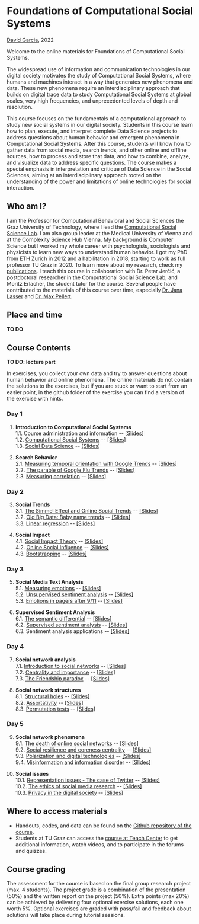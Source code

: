 # Foundations of Computational Social Systems
[David Garcia](http://dgarcia.eu), 2022

Welcome to the online materials for Foundations of Computational Social Systems.

The widespread use of information and communication technologies in our digital society motivates the study of Computational Social Systems, where humans and machines interact in a way that generates new phenomena and data. These new phenomena require an interdisciplinary approach that builds on digital trace data to study Computational Social Systems at global scales, very high frequencies, and unprecedented levels of depth and resolution.

This course focuses on the fundamentals of a computational approach to study new social systems in our digital society. Students in this course learn how to plan, execute, and interpret complete Data Science projects to address questions about human behavior and emergent phenomena in Computational Social Systems. After this course, students will know how to gather data from social media, search trends, and other online and offline sources, how to process and store that data, and how to combine, analyze, and visualize data to address specific questions. The course makes a special emphasis in interpretation and critique of Data Science in the Social Sciences, aiming at an interdisciplinary approach rooted on the understanding of the power and limitations of online technologies for social interaction.

## Who am I?

I am the Professor for Computational Behavioral and Social Sciences the Graz University of Technology, where I lead the [Computational Social Science Lab](http://www.csslab.at). I am also group leader at the Medical University of Vienna and at the Complexity Science Hub Vienna. My background is Computer Science but I worked my whole career with psychologists, sociologists and physicists to learn new ways to understand human behavior. I got my PhD from ETH Zurich in 2012 and a habilitation in 2018, starting to work as full professor TU Graz in 2020. To learn more about my research, check my [publications](https://dgarcia.eu/full-publication-list/). I teach this course in collaboration with Dr. Petar Jerčić, a postdoctoral researcher in the Computational Social Science Lab, and Moritz Erlacher, the student tutor for the course. Several people have contributed to the materials of this course over time, especially [Dr. Jana Lasser](https://janalasser.at/) and [Dr. Max Pellert](https://mpellert.at/).

## Place and time

**TO DO**

## Course Contents

**TO DO: lecture part**

In exercises, you collect your own data and try to answer questions about human behavior and online phenomena. The online materials do not contain the solutions to the exercises, but if you are stuck or want to start from an easier point, in the github folder of the exercise you can find a version of the exercise with hints.

### Day 1

1. **Introduction to Computational Social Systems**  
1.1. Course administration and information -- [[Slides]](01_Introduction/011_CourseIntroduction/Slides/CourseIntroduction_Slides.html)  
1.2. [Computational Social Systems](https://dgarcia-eu.github.io/FoundationsOfCSS/01_Introduction/012_ComputationalSocialSystems/ComputationalSocialSystems) -- [[Slides]](https://dgarcia-eu.github.io/FoundationsOfCSS/01_Introduction/012_ComputationalSocialSystems/Slides/ComputationalSocialSystems_Slides.html)  
1.3. [Social Data Science](https://dgarcia-eu.github.io/FoundationsOfCSS/01_Introduction/013_SocialDataScience/SocialDataScience) -- [[Slides]](https://dgarcia-eu.github.io/FoundationsOfCSS/01_Introduction/013_SocialDataScience/Slides/Introduction_Slides.html)    

2. **Search Behavior**  
2.1. [Measuring temporal orientation with Google Trends](https://dgarcia-eu.github.io/FoundationsOfCSS/02_Search/021_TemporalOrientation/TemporalOrientationGtrends.html) -- [[Slides]](https://dgarcia-eu.github.io/FoundationsOfCSS/02_Search/021_TemporalOrientation/Slides/TemporalOrientationGtrends_Slides.html)     
2.2. [The parable of Google Flu Trends](https://dgarcia-eu.github.io/FoundationsOfCSS/02_Search/022_GoogleFluTrends/GoogleFluTrends) -- [[Slides]](https://dgarcia-eu.github.io/FoundationsOfCSS/02_Search/022_GoogleFluTrends/Slides/GoogleFluTrends_Slides.html)  
2.3. [Measuring correlation](https://dgarcia-eu.github.io/FoundationsOfCSS/02_Search/023_Correlation/MeasuringCorrelation.html) -- [[Slides]](https://dgarcia-eu.github.io/FoundationsOfCSS/02_Search/023_Correlation/Slides/MeasuringCorrelation_Slides.html)   

### Day 2

3. **Social Trends**  
3.1. [The Simmel Effect and Online Social Trends](https://dgarcia-eu.github.io/FoundationsOfCSS/03_SocialTrends/031_SimmelEffect/SimmelEffect.html) -- [[Slides]](https://dgarcia-eu.github.io/FoundationsOfCSS/03_SocialTrends/031_SimmelEffect/Slides/SimmelEffect_Slides.html)  
3.2. [Old Big Data: Baby name trends](https://dgarcia-eu.github.io/FoundationsOfCSS/03_SocialTrends/032_BabyNameTrends/BabyNameTrends.html) -- [[Slides]](https://dgarcia-eu.github.io/FoundationsOfCSS/03_SocialTrends/032_BabyNameTrends/Slides/BabyNameTrends_Slides.html)  
3.3. [Linear regression](https://dgarcia-eu.github.io/FoundationsOfCSS/03_SocialTrends/033_LinearRegression/LinearRegression.html) -- [[Slides]](https://dgarcia-eu.github.io/FoundationsOfCSS/03_SocialTrends/033_LinearRegression/Slides/LinearRegression_Slides.html)

4. **Social Impact**  
4.1. [Social Impact Theory](https://dgarcia-eu.github.io/FoundationsOfCSS/04_SocialImpact/041_SocialImpactTheory/SIT.html) -- [[Slides]](https://dgarcia-eu.github.io/FoundationsOfCSS/04_SocialImpact/041_SocialImpactTheory/Slides/SIT_Slides.html)   
4.2. [Online Social Influence](https://dgarcia-eu.github.io/FoundationsOfCSS/04_SocialImpact/042_OnlineInfluence/OnlineInfluence.html) -- [[Slides]](https://dgarcia-eu.github.io/FoundationsOfCSS/04_SocialImpact/042_OnlineInfluence/Slides/OnlineInfluence_Slides.html)  
4.3. [Bootstrapping](https://dgarcia-eu.github.io/FoundationsOfCSS/04_SocialImpact/043_Bootstrapping/Bootstrapping.html) -- [[Slides]](https://dgarcia-eu.github.io/FoundationsOfCSS/04_SocialImpact/043_Bootstrapping/Slides/Bootstrapping_Slides.html)

### Day 3

5. **Social Media Text Analysis**  
5.1. [Measuring emotions](https://dgarcia-eu.github.io/FoundationsOfCSS/05_TextAnalysis/051_MeasuringEmotions/Emotions.html) -- [[Slides]](https://dgarcia-eu.github.io/FoundationsOfCSS/05_TextAnalysis/051_MeasuringEmotions/Slides/Emotions_Slides.html)  
5.2. [Unsupervised sentiment analysis](https://dgarcia-eu.github.io/FoundationsOfCSS/05_TextAnalysis/052_UnsupervisedSentimentAnalysis/UnsupervisedSentimentAnalysis.html) -- [[Slides]](https://dgarcia-eu.github.io/FoundationsOfCSS/05_TextAnalysis/052_UnsupervisedSentimentAnalysis/Slides/UnsupervisedSentimentAnalysis_Slides.html)    
5.3. [Emotions in pagers after 9/11](https://dgarcia-eu.github.io/FoundationsOfCSS/05_TextAnalysis/053_PagerEmotions/PagerEmotions.html) -- [[Slides]](https://dgarcia-eu.github.io/FoundationsOfCSS/05_TextAnalysis/053_PagerEmotions/Slides/PagerEmotions_Slides.html)    


6. **Supervised Sentiment Analysis**  
6.1. [The semantic differential](https://dgarcia-eu.github.io/FoundationsOfCSS/06_SentimentAnalysis/061_SemanticDifferential/SemanticDifferential.html) -- [[Slides]](https://dgarcia-eu.github.io/FoundationsOfCSS/06_SentimentAnalysis/061_SemanticDifferential/Slides/SemanticDifferential_Slides.html)  
6.2. [Supervised sentiment analysis](https://dgarcia-eu.github.io/FoundationsOfCSS/06_SentimentAnalysis/062_SupervisedSentimentAnalysis/SupervisedSentimentAnalysis.html) -- [[Slides]](https://dgarcia-eu.github.io/FoundationsOfCSS/06_SentimentAnalysis/062_SupervisedSentimentAnalysis/Slides/SupervisedSentimentAnalysis_Slides.html)  
6.3. Sentiment analysis applications -- [[Slides]](https://dgarcia-eu.github.io/FoundationsOfCSS/06_SentimentAnalysis/063_SentimentAnalysisApplications/Slides/SentimentApplications_Slides.html)  

### Day 4

7. **Social network analysis**   
7.1. [Introduction to social networks](https://dgarcia-eu.github.io/FoundationsOfCSS/07_SNA/071_SNAIntro/SNAIntro.html) -- [[Slides]](https://dgarcia-eu.github.io/FoundationsOfCSS/07_SNA/071_SNAIntro/Slides/SNAIntro_Slides.html)  
7.2. [Centrality and importance](https://dgarcia-eu.github.io/FoundationsOfCSS/07_SNA/072_Centrality/Centrality.html) -- [[Slides]](https://dgarcia-eu.github.io/FoundationsOfCSS/07_SNA/072_Centrality/Slides/Centrality_Slides.html)  
7.3. [The Friendship paradox](https://dgarcia-eu.github.io/FoundationsOfCSS/07_SNA/073_FriendshipParadox/FriendshipParadox.html) -- [[Slides]](https://dgarcia-eu.github.io/FoundationsOfCSS/07_SNA/073_FriendshipParadox/Slides/FriendshipParadox_Slides.html)    

8. **Social network structures**   
8.1. [Structural holes](https://dgarcia-eu.github.io/FoundationsOfCSS/08_SocialNetworkStructures/081_StructuralHoles/StructuralHoles.html) -- [[Slides]](https://dgarcia-eu.github.io/FoundationsOfCSS/08_SocialNetworkStructures/081_StructuralHoles/Slides/StructuralHoles_Slides.html)    
8.2. [Assortativity](https://dgarcia-eu.github.io/FoundationsOfCSS/08_SocialNetworkStructures/082_Assortativity/Assortativity.html) -- [[Slides]](https://dgarcia-eu.github.io/FoundationsOfCSS/08_SocialNetworkStructures/082_Assortativity/Slides/Assortativity_Slides.html)   
8.3. [Permutation tests](https://dgarcia-eu.github.io/FoundationsOfCSS/08_SocialNetworkStructures/083_PermutationTests/PermutationTests.html) -- [[Slides]](https://dgarcia-eu.github.io/FoundationsOfCSS/08_SocialNetworkStructures/083_PermutationTests/Slides/PermutationTests_Slides.html)    

### Day 5

9. **Social network phenomena**  
9.1. [The death of online social networks](https://dgarcia-eu.github.io/FoundationsOfCSS/09_SNAPhenomena/091_SocialNetworkDeath/SocialNetworkDeath.html) -- [[Slides]](https://dgarcia-eu.github.io/FoundationsOfCSS/09_SNAPhenomena/091_SocialNetworkDeath/Slides/SocialNetworkDeath_Slides.html)  
9.2. [Social resilience and coreness centrality](https://dgarcia-eu.github.io/FoundationsOfCSS/09_SNAPhenomena/092_SocialResilience/SocialResilience.html) -- [[Slides]](https://dgarcia-eu.github.io/FoundationsOfCSS/09_SNAPhenomena/092_SocialResilience/Slides/SocialResilience_Slides.html)  
9.3. [Polarization and digital technologies](https://dgarcia-eu.github.io/FoundationsOfCSS/09_SNAPhenomena/093_Polarization/Polarization.html) -- [[Slides]](https://dgarcia-eu.github.io/FoundationsOfCSS/09_SNAPhenomena/093_Polarization/Slides/Polarization_Slides.html)  
9.4. [Misinformation and information disorder](https://dgarcia-eu.github.io/FoundationsOfCSS/09_SNAPhenomena/094_Misinformation/Misinformation.html) -- [[Slides]](https://dgarcia-eu.github.io/FoundationsOfCSS/09_SNAPhenomena/094_Misinformation/Slides/Misinformation_Slides.html)  


10. **Social issues**  
10.1. [Representation issues - The case of Twitter](https://dgarcia-eu.github.io/FoundationsOfCSS/10_SocietalIssues/101_TwitterOpinions/TwitterOpinions.html) -- [[Slides]](https://dgarcia-eu.github.io/FoundationsOfCSS/10_SocietalIssues/101_TwitterOpinions/Slides/TwitterOpinions_Slides.html)   
10.2. [The ethics of social media research](https://dgarcia-eu.github.io/FoundationsOfCSS/10_SocietalIssues/102_Ethics/Ethics.html) -- [[Slides]](https://dgarcia-eu.github.io/FoundationsOfCSS/10_SocietalIssues/102_Ethics/Slides/Ethics_Slides.html)  
10.3. [Privacy in the digital society](https://dgarcia-eu.github.io/FoundationsOfCSS/10_SocietalIssues/103_Privacy/Privacy.html) -- [[Slides]](https://dgarcia-eu.github.io/FoundationsOfCSS/10_SocietalIssues/103_Privacy/Slides/Privacy_Slides.html)    





## Where to access materials

- Handouts, codes, and data can be found on the [Github repository of the course](https://github.com/dgarcia-eu/FoundationsOfCSS).
- Students at TU Graz can access the [course at Teach Center](https://tc.tugraz.at/main/course/view.php?????) to get additional information, watch videos, and to participate in the forums and quizzes.


## Course grading

The assessment for the course is based on the final group research project (max. 4 students). The project grade is a combination of the presentation (50%) and the written report on the project (50%). Extra points (max 20%)  can be achieved by delivering four optional exercise solutions, each one worth 5%. Optional exercises are graded with pass/fail and feedback about solutions will take place during tutorial sessions.
